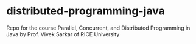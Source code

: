 # distributed-programming-java
Repo for the course Parallel, Concurrent, and Distributed Programming in Java by Prof. Vivek Sarkar of RICE University
